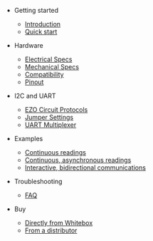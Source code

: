 * Getting started
  * [Introduction](/)
  * [Quick start](quickstart.md)

* Hardware
  * [Electrical Specs](electrical.md)
  * [Mechanical Specs](mechanical.md)
  * [Compatibility](compatibility.md)
  * [Pinout](pinout.md)

* I2C and UART
  * [EZO Circuit Protocols](protocols.md)
  * [Jumper Settings](jumpers.md)
  * [UART Multiplexer](muxer.md)

* Examples
  * [Continuous readings](continuous-example.md)
  * [Continuous, asynchronous readings](asynchronous-example.md)
  * [Interactive, bidirectional communications](interactive-example.md)

* Troubleshooting
  * [FAQ](faq.md)

* Buy
  * [Directly from Whitebox](https://www.whiteboxes.ch/shop/tentacle/)
  * [From a distributor](https://www.whiteboxes.ch/distributors)
